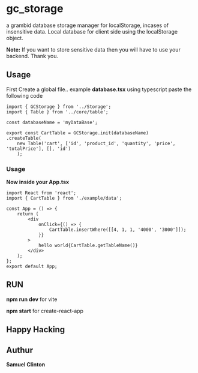 # gc_storage

a grambid database storage manager for localStorage, incases of insensitive data. Local database for client side using the localStorage object.

**Note:** If you want to store sensitive data then you will have to use your backend. Thank you.

## Usage

First Create a global file.. example **database.tsx** using typescript paste the following code

```
import { GCStorage } from '../Storage';
import { Table } from '../core/table';

const databaseName = 'myDataBase';

export const CartTable = GCStorage.init(databaseName)
.createTable(
    new Table('cart', ['id', 'product_id', 'quantity', 'price', 'totalPrice'], [], 'id')
    );
```

### Usage

**Now inside your App.tsx**

```
import React from 'react';
import { CartTable } from './example/data';

const App = () => {
    return (
        <div
            onClick={() => {
                CartTable.insertWhere([[4, 1, 1, '4000', '3000']]);
            }}
        >
            hello world{CartTable.getTableName()}
        </div>
    );
};
export default App;
```

## RUN

**npm run dev** for vite

**npm start** for create-react-app

## Happy Hacking

## Authur

**Samuel Clinton**
